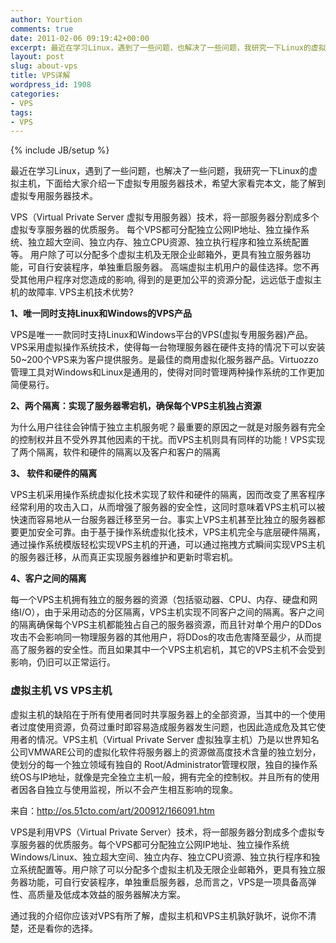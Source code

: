 ```yaml
---
author: Yourtion
comments: true
date: 2011-02-06 09:19:42+00:00
excerpt: 最近在学习Linux，遇到了一些问题，也解决了一些问题，我研究一下Linux的虚拟主机，下面给大家介绍一下虚拟专用服务器技术，希望大家看完本文，能了解到虚拟专用服务器技术。
layout: post
slug: about-vps
title: VPS详解
wordpress_id: 1908
categories:
- VPS
tags:
- VPS
---
```

{% include JB/setup %}

最近在学习Linux，遇到了一些问题，也解决了一些问题，我研究一下Linux的虚拟主机，下面给大家介绍一下虚拟专用服务器技术，希望大家看完本文，能了解到虚拟专用服务器技术。

VPS（Virtual Private Server 虚拟专用服务器）技术，将一部服务器分割成多个虚拟专享服务器的优质服务。 每个VPS都可分配独立公网IP地址、独立操作系统、独立超大空间、独立内存、独立CPU资源、独立执行程序和独立系统配置等。 用户除了可以分配多个虚拟主机及无限企业邮箱外，更具有独立服务器功能，可自行安装程序，单独重启服务器。 高端虚拟主机用户的最佳选择。您不再受其他用户程序对您造成的影响, 得到的是更加公平的资源分配，远远低于虚拟主机的故障率.
VPS主机技术优势?

**1、唯一同时支持Linux和Windows的VPS产品**

VPS是唯一一款同时支持Linux和Windows平台的VPS(虚拟专用服务器)产品。VPS采用虚拟操作系统技术，使得每一台物理服务器在硬件支持的情况下可以安装50~200个VPS来为客户提供服务。是最佳的商用虚拟化服务器产品。Virtuozzo管理工具对Windows和Linux是通用的，使得对同时管理两种操作系统的工作更加简便易行。

**2、两个隔离：实现了服务器零宕机，确保每个VPS主机独占资源**

为什么用户往往会钟情于独立主机服务呢？最重要的原因之一就是对服务器有完全的控制权并且不受外界其他因素的干扰。而VPS主机则具有同样的功能！VPS实现了两个隔离，软件和硬件的隔离以及客户和客户的隔离

**3、 软件和硬件的隔离**

VPS主机采用操作系统虚拟化技术实现了软件和硬件的隔离，因而改变了黑客程序经常利用的攻击入口，从而增强了服务器的安全性，这同时意味着VPS主机可以被快速而容易地从一台服务器迁移至另一台。事实上VPS主机甚至比独立的服务器都要更加安全可靠。由于基于操作系统虚拟化技术，VPS主机完全与底层硬件隔离，通过操作系统模版轻松实现VPS主机的开通，可以通过拖拽方式瞬间实现VPS主机的服务器迁移，从而真正实现服务器维护和更新时零宕机。

**4、客户之间的隔离**

每一个VPS主机拥有独立的服务器的资源（包括驱动器、CPU、内存、硬盘和网络I/O），由于采用动态的分区隔离，VPS主机实现不同客户之间的隔离。客户之间的隔离确保每个VPS主机都能独占自己的服务器资源，而且针对单个用户的DDos攻击不会影响同一物理服务器的其他用户，将DDos的攻击危害降至最少，从而提高了服务器的安全性。而且如果其中一个VPS主机宕机，其它的VPS主机不会受到影响，仍旧可以正常运行。

### 虚拟主机 VS VPS主机

虚拟主机的缺陷在于所有使用者同时共享服务器上的全部资源，当其中的一个使用者过度使用资源，负荷过重时即容易造成服务器发生问题，也因此造成危及其它使用者的情况。VPS主机（Virtual Private Server 虚拟独享主机）乃是以世界知名公司VMWARE公司的虚拟化软件将服务器上的资源做高度技术含量的独立划分，使划分的每一个独立领域有独自的 Root/Administrator管理权限，独自的操作系统OS与IP地址，就像是完全独立主机一般，拥有完全的控制权。并且所有的使用者因各自独立与使用监视，所以不会产生相互影响的现象。

来自：http://os.51cto.com/art/200912/166091.htm

VPS是利用VPS（Virtual Private Server）技术，将一部服务器分割成多个虚拟专享服务器的优质服务。每个VPS都可分配独立公网IP地址、独立操作系统Windows/Linux、独立超大空间、独立内存、独立CPU资源、独立执行程序和独立系统配置等。用户除了可以分配多个虚拟主机及无限企业邮箱外，更具有独立服务器功能，可自行安装程序，单独重启服务器，总而言之，VPS是一项具备高弹性、高质量及低成本效益的服务器解决方案。

通过我的介绍你应该对VPS有所了解，虚拟主机和VPS主机孰好孰坏，说你不清楚，还是看你的选择。
